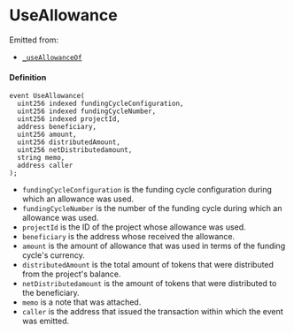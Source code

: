 # UseAllowance

Emitted from:

- [`_useAllowanceOf`](/dev/api/contracts/or-payment-terminals/or-abstract/jbpayoutredemptionpaymentterminal/write/-_useallowanceof.md)

#### Definition

```
event UseAllowance(
  uint256 indexed fundingCycleConfiguration,
  uint256 indexed fundingCycleNumber,
  uint256 indexed projectId,
  address beneficiary,
  uint256 amount,
  uint256 distributedAmount,
  uint256 netDistributedamount,
  string memo,
  address caller
);
```

- `fundingCycleConfiguration` is the funding cycle configuration during which an allowance was used.
- `fundingCycleNumber` is the number of the funding cycle during which an allowance was used.
- `projectId` is the ID of the project whose allowance was used.
- `beneficiary` is the address whose received the allowance.
- `amount` is the amount of allowance that was used in terms of the funding cycle's currency.
- `distributedAmount` is the total amount of tokens that were distributed from the project's balance.
- `netDistributedamount` is the amount of tokens that were distributed to the beneficiary.
- `memo` is a note that was attached.
- `caller` is the address that issued the transaction within which the event was emitted.
